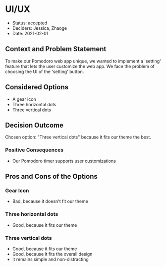 # UI/UX

* Status: accepted <!-- optional -->
* Deciders: Jessica, Zhaoge <!-- optional -->
* Date: 2021-02-01 <!-- optional -->

## Context and Problem Statement

To make our Pomodoro web app unique, we wanted to implement a 'setting' feature that lets the user customize the web app. 
We face the problem of choosing the UI of the 'setting' button.

## Considered Options

* A gear icon
* Three horizontal dots
* Three vertical dots

## Decision Outcome

Chosen option: "Three vertical dots" because it fits our theme the best.

### Positive Consequences <!-- optional -->

* Our Pomodoro timer supports user customizations

## Pros and Cons of the Options <!-- optional -->

### Gear Icon

* Bad, because it doesn't fit our theme

### Three horizontal dots

* Good, because it fits our theme

### Three vertical dots

* Good, because it fits our theme
* Good, because it fits the overall design
* it remains simple and non-distracting
